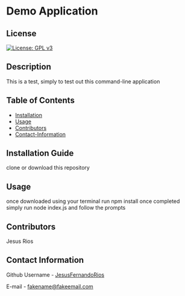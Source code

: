 # Demo Application            
## License 
[![License: GPL v3](https://img.shields.io/badge/License-GPL%20v3-blue.svg)](http://www.gnu.org/licenses/gpl-3.0)                                 

## Description
This is a test, simply to test out this command-line application 

## Table of Contents
* [Installation](#Installation-Guide)
* [Usage](#Usage)
* [Contributors](#Contributors)
* [Contact-Information](#contact-Information)

## Installation Guide
clone or download this repository
        
## Usage
once downloaded using your terminal run npm install once completed simply run node index.js and follow the prompts
        
## Contributors
Jesus Rios

## Contact Information
Github Username - [JesusFernandoRios](http://github.com/JesusFernandoRios)

E-mail - fakename@fakeemail.com
